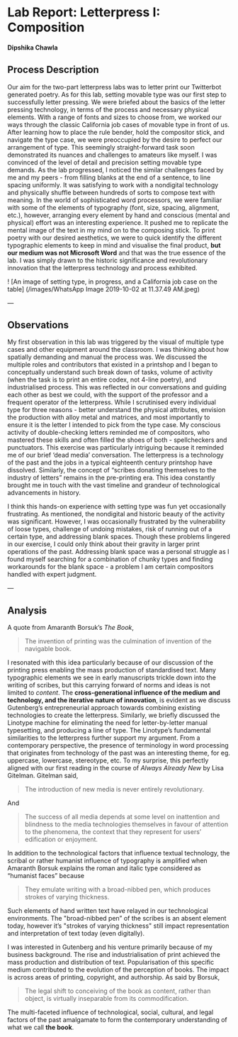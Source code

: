 # Lab Report: Letterpress I: Composition

#### Dipshika Chawla

## Process Description

Our aim for the two-part letterpress labs was to letter print our Twitterbot generated poetry. As for this lab, setting movable type was our first step to successfully letter pressing. We were briefed about the basics of the letter pressing technology, in terms of the process and necessary physical elements. With a range of fonts and sizes to choose from, we worked our ways through the classic California job cases of movable type in front of us. After learning how to place the rule bender, hold the compositor stick, and navigate the type case, we were preoccupied by the desire to perfect our arrangement of type. This seemingly straight-forward task soon demonstrated its nuances and challenges to amateurs like myself. I was convinced of the level of detail and precision setting movable type demands. As the lab progressed, I noticed the similar challenges faced by me and my peers - from filling blanks at the end of a sentence, to line spacing uniformly. It was satisfying to work with a nondigital technology and physically shuffle between hundreds of sorts to compose text with meaning. In the world of sophisticated word processors, we were familiar with some of the elements of typography (font, size, spacing, alignment, etc.), however, arranging every element by hand and conscious (mental and physical) effort was an interesting experience. It pushed me to replicate the mental image of the text in my mind on to the composing stick. To print poetry with our desired aesthetics, we were to quick identify the different typographic elements to keep in mind and visualise the final product, **but our medium was not Microsoft Word** and that was the true essence of the lab. I was simply drawn to the historic significance and revolutionary innovation that the letterpress technology and process exhibited.

! [An image of setting type, in progress, and a California job case on the table] (/images/WhatsApp Image 2019-10-02 at 11.37.49 AM.jpeg)

—
## Observations

My first observation in this lab was triggered by the visual of multiple type cases and other equipment around the classroom. I was thinking about how spatially demanding and manual the process was. We discussed the multiple roles and contributors that existed in a printshop and I began to conceptually understand such break down of tasks, volume of activity (when the task is to print an entire codex, not 4-line poetry), and industrialised process. This was reflected in our conversations and guiding each other as best we could, with the support of the professor and a frequent operator of the letterpress. While I scrutinised every individual type for three reasons - better understand the physical attributes, envision the production with alloy metal and matrices, and most importantly to ensure it is the letter I intended to pick from the type case. My conscious activity of double-checking letters reminded me of compositors, who mastered these skills and often filled the shoes of both - spellcheckers and punctuators. This exercise was particularly intriguing because it reminded me of our brief ‘dead media’ conversation. The letterpress is a technology of the past and the jobs in a typical eighteenth century printshop have dissolved. Similarly, the concept of “scribes donating themselves to the industry of letters” remains in the pre-printing era. This idea constantly brought me in touch with the vast timeline and grandeur of technological advancements in history.

I think this hands-on experience with setting type was fun yet occasionally frustrating. As mentioned, the nondigital and historic beauty of the activity was significant. However, I was occasionally frustrated by the vulnerability of loose types, challenge of undoing mistakes, risk of running out of a certain type, and addressing blank spaces. Though these problems lingered in our exercise, I could only think about their gravity in larger print operations of the past. Addressing blank space was a personal struggle as I found myself searching for a combination of chunky types and finding workarounds for the blank space - a problem I am certain compositors handled with expert judgment. 

—
## Analysis
A quote from Amaranth Borsuk’s _The Book_,

> The invention of printing was the culmination of invention of the navigable book.

I resonated with this idea particularly because of our discussion of the printing press enabling the mass production of standardised text. Many typographic elements we see in early manuscripts trickle down into the writing of scribes, but this carrying forward of norms and ideas is not limited to _content_. The **cross-generational influence of the medium and technology, and the iterative nature of innovation**, is evident as we discuss Gutenberg’s entrepreneurial approach towards combining existing technologies to create the letterpress. Similarly, we briefly discussed the Linotype machine for eliminating the need for letter-by-letter manual typesetting, and producing a line of type. The Linotype’s fundamental similarities to the letterpress further support my argument. From a contemporary perspective, the presence of terminology in word processing that originates from technology of the past was an interesting theme, for eg. uppercase, lowercase, stereotype, etc. To my surprise, this perfectly aligned with our first reading in the course of _Always Already New_ by Lisa Gitelman. Gitelman said,

> The introduction of new media is never entirely revolutionary.

And

> The success of all media depends at some level on inattention and blindness to the media technologies themselves in favour of attention to the phenomena, the context that they represent for users’ edification or enjoyment.  


In addition to the technological factors that influence textual technology, the scribal or rather humanist influence of typography is amplified when Amaranth Borsuk explains the roman and italic type considered as “humanist faces” because

> They emulate writing with a broad-nibbed pen, which produces strokes of varying thickness.

Such elements of hand written text have relayed in our technological environments. The "broad-nibbed pen” of the scribes is an absent element today, however it’s "strokes of varying thickness" still impact representation and interpretation of text today (even digitally).

I was interested in Gutenberg and his venture primarily because of my business background. The rise and industrialisation of print achieved the mass production and distribution of text. Popularisation of this specific medium contributed to the evolution of the perception of books. The impact is across areas of printing, copyright, and authorship. As said by Borsuk,

> The legal shift to conceiving of the book as content, rather than object, is virtually inseparable from its commodification.

The multi-faceted influence of technological, social, cultural, and legal factors of the past amalgamate to form the contemporary understanding of what we call **the book**.


